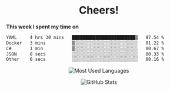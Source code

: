<h1 align="center">Cheers!</h1>

**This week I spent my time on**
<!--START_SECTION:waka-->

```txt
YAML     4 hrs 30 mins   ████████████████████████▒   97.54 %
Docker   3 mins          ▒░░░░░░░░░░░░░░░░░░░░░░░░   01.22 %
C#       1 min           ▒░░░░░░░░░░░░░░░░░░░░░░░░   00.67 %
JSON     0 secs          ░░░░░░░░░░░░░░░░░░░░░░░░░   00.33 %
Other    0 secs          ░░░░░░░░░░░░░░░░░░░░░░░░░   00.16 %
```

<!--END_SECTION:waka-->

<p align="center"><img src="https://github-readme-stats.vercel.app/api/top-langs/?username=thnkrn&layout=compact&hide=html&theme=tokyonight" alt="Most Used Languages" /></p>

<p align="center"><img src="https://github-readme-stats.vercel.app/api?username=thnkrn&show_icons=true&count_private=true&theme=tokyonight&show=reviews&hide_rank=false&rank_icon=github" alt="GitHub Stats" /></p>

<!-- <p align="center"><a href="https://wakatime.com"><img src="https://wakatime.com/share/@thnkrn/40092326-d1bd-471b-89da-9a7c63939402.png" /></p>
 -->
